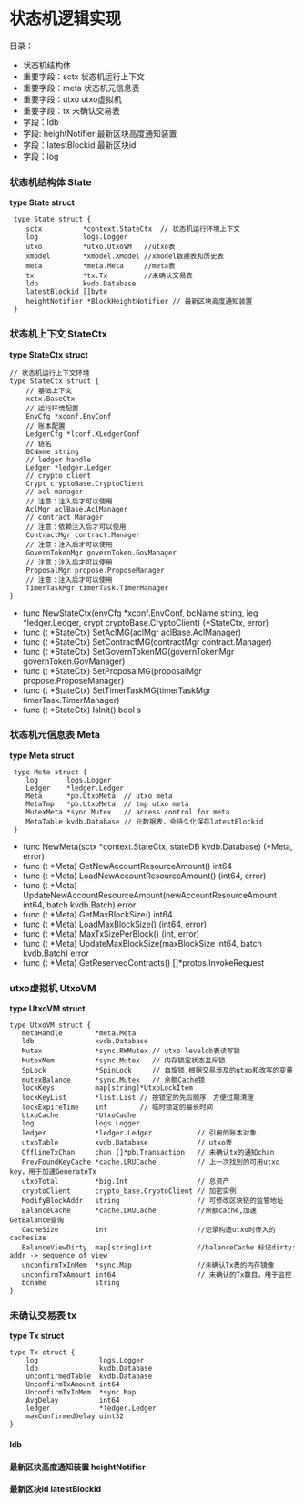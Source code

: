 # 状态机逻辑实现   
目录：  
  
- 状态机结构体
- 重要字段：sctx 状态机运行上下文   
- 重要字段：meta 状态机元信息表
- 重要字段：utxo utxo虚拟机
- 重要字段：tx   未确认交易表
- 字段：ldb 
- 字段: heightNotifier  最新区块高度通知装置
- 字段：latestBlockid 最新区块id
- 字段：log 
  
### 状态机结构体 State
**type State struct**
```
 type State struct {
 	sctx          *context.StateCtx  // 状态机运行环境上下文
 	log           logs.Logger
 	utxo          *utxo.UtxoVM   //utxo表
 	xmodel        *xmodel.XModel //xmodel数据表和历史表
 	meta          *meta.Meta     //meta表
 	tx            *tx.Tx         //未确认交易表
 	ldb           kvdb.Database
 	latestBlockid []byte
 	heightNotifier *BlockHeightNotifier // 最新区块高度通知装置
 }
```
### 状态机上下文 StateCtx
**type StateCtx struct**
```
// 状态机运行上下文环境
type StateCtx struct {
	// 基础上下文
	xctx.BaseCtx
	// 运行环境配置
	EnvCfg *xconf.EnvConf
	// 账本配置
	LedgerCfg *lconf.XLedgerConf
	// 链名
	BCName string
	// ledger handle
	Ledger *ledger.Ledger
	// crypto client
	Crypt cryptoBase.CryptoClient
	// acl manager
	// 注意：注入后才可以使用
	AclMgr aclBase.AclManager
	// contract Manager
	// 注意：依赖注入后才可以使用
	ContractMgr contract.Manager
	// 注意：注入后才可以使用
	GovernTokenMgr governToken.GovManager
	// 注意：注入后才可以使用
	ProposalMgr propose.ProposeManager
	// 注意：注入后才可以使用
	TimerTaskMgr timerTask.TimerManager
} 
```
- func NewStateCtx(envCfg *xconf.EnvConf, bcName string, leg *ledger.Ledger, crypt cryptoBase.CryptoClient) (*StateCtx, error)
- func (t *StateCtx) SetAclMG(aclMgr aclBase.AclManager)
- func (t *StateCtx) SetContractMG(contractMgr contract.Manager)  
- func (t *StateCtx) SetGovernTokenMG(governTokenMgr governToken.GovManager) 
- func (t *StateCtx) SetProposalMG(proposalMgr propose.ProposeManager) 
- func (t *StateCtx) SetTimerTaskMG(timerTaskMgr timerTask.TimerManager)  
- func (t *StateCtx) IsInit() bool   s
### 状态机元信息表 Meta
**type Meta struct**
```
 type Meta struct {
 	log       logs.Logger
 	Ledger    *ledger.Ledger
 	Meta      *pb.UtxoMeta  // utxo meta
 	MetaTmp   *pb.UtxoMeta  // tmp utxo meta
 	MutexMeta *sync.Mutex   // access control for meta
 	MetaTable kvdb.Database // 元数据表，会持久化保存latestBlockid
 }
```
- func NewMeta(sctx *context.StateCtx, stateDB kvdb.Database) (*Meta, error)
- func (t *Meta) GetNewAccountResourceAmount() int64
- func (t *Meta) LoadNewAccountResourceAmount() (int64, error) 
- func (t *Meta) UpdateNewAccountResourceAmount(newAccountResourceAmount int64, batch kvdb.Batch) error 
- func (t *Meta) GetMaxBlockSize() int64 
- func (t *Meta) LoadMaxBlockSize() (int64, error) 
- func (t *Meta) MaxTxSizePerBlock() (int, error) 
- func (t *Meta) UpdateMaxBlockSize(maxBlockSize int64, batch kvdb.Batch) error 
- func (t *Meta) GetReservedContracts() []*protos.InvokeRequest 
### utxo虚拟机  UtxoVM
 **type UtxoVM struct**
 ```
type UtxoVM struct {
	metaHandle        *meta.Meta
	ldb               kvdb.Database
	Mutex             *sync.RWMutex // utxo leveldb表读写锁
	MutexMem          *sync.Mutex   // 内存锁定状态互斥锁
	SpLock            *SpinLock     // 自旋锁,根据交易涉及的utxo和改写的变量
	mutexBalance      *sync.Mutex   // 余额Cache锁
	lockKeys          map[string]*UtxoLockItem
	lockKeyList       *list.List // 按锁定的先后顺序，方便过期清理
	lockExpireTime    int        // 临时锁定的最长时间
	UtxoCache         *UtxoCache
	log               logs.Logger
	ledger            *ledger.Ledger           // 引用的账本对象
	utxoTable         kvdb.Database            // utxo表
	OfflineTxChan     chan []*pb.Transaction   // 未确认tx的通知chan
	PrevFoundKeyCache *cache.LRUCache          // 上一次找到的可用utxo key，用于加速GenerateTx
	utxoTotal         *big.Int                 // 总资产
	cryptoClient      crypto_base.CryptoClient // 加密实例
	ModifyBlockAddr   string                   // 可修改区块链的监管地址
	BalanceCache      *cache.LRUCache          //余额cache,加速GetBalance查询
	CacheSize         int                      //记录构造utxo时传入的cachesize
	BalanceViewDirty  map[string]int           //balanceCache 标记dirty: addr -> sequence of view
	unconfirmTxInMem  *sync.Map                //未确认Tx表的内存镜像
	unconfirmTxAmount int64                    // 未确认的Tx数目，用于监控
	bcname            string
}
```
### 未确认交易表 tx
**type Tx struct**
```
type Tx struct {
    log               logs.Logger
    ldb               kvdb.Database
    unconfirmedTable  kvdb.Database
    UnconfirmTxAmount int64
    UnconfirmTxInMem  *sync.Map
    AvgDelay          int64
    ledger            *ledger.Ledger
    maxConfirmedDelay uint32
}
```
#### ldb

#### 最新区块高度通知装置 heightNotifier

#### 最新区块id latestBlockid